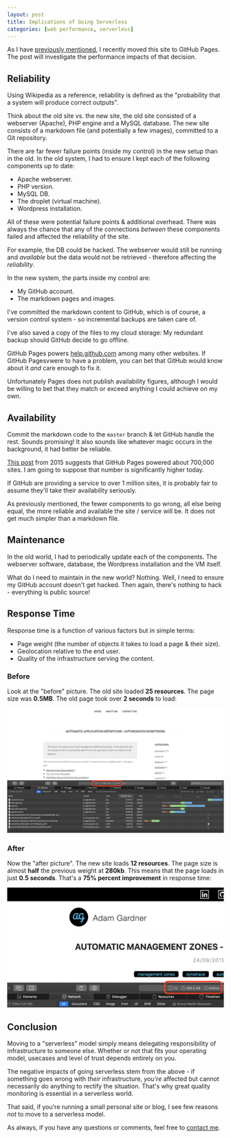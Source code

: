 ```yaml
---
layout: post
title: Implications of Going Serverless
categories: [web performance, serverless]
---
```


As I have [previously mentioned](/why-blog-serverless), I recently moved this site to GitHub Pages. The post will investigate the performance impacts of that decision.

## Reliability
Using Wikipedia as a reference, reliability is defined as the "probability that a system will produce correct outputs".

Think about the old site vs. the new site, the old site consisted of a webserver (Apache), PHP engine and a MySQL database. The new site consists of a markdown file (and potentially a few images), committed to a Git repository.

There are far fewer failure points (inside my control) in the new setup than in the old. In the old system, I had to ensure I kept each of the following components up to date:

- Apache webserver.
- PHP version.
- MySQL DB.
- The droplet (virtual machine).
- Wordpress installation.

All of these were potential failure points & additional overhead. There was always the chance that any of the connections *between* these components failed and affected the reliability of the site.

For example, the DB could be hacked. The webserver would still be running and *available* but the data would not be retrieved - therefore affecting the *reliability*.

In the new system, the parts inside my control are:
- My GitHub account.
- The markdown pages and images.

I've committed the markdown content to GitHub, which is of course, a version control system - so incremental backups are taken care of.

I've also saved a copy of the files to my cloud storage: My redundant backup should GitHub decide to go offline.

GitHub Pages powers [help.github.com](https://help.github.com) among many other websites. If GitHub Pagesvwere to have a problem, you can bet that GitHub would know about it *and* care enough to fix it.

Unfortunately Pages does not publish availability figures, although I would be willing to bet that they match or exceed anything I could achieve on my own.

## Availability
Commit the markdown code to the `master` branch & let GitHub handle the rest. Sounds promising! It also sounds like whatever magic occurs in the background, it had better be reliable.

[This post](https://github.blog/2015-04-27-eight-lessons-learned-hacking-on-github-pages-for-six-months/) from 2015 suggests that GitHub Pages powered about 700,000 sites. I am going to suppose that number is significantly higher today.

If GitHub are providing a service to over 1 million sites, it is probably fair to assume they'll take their availability seriously.

As previously mentioned, the fewer components to go wrong, all else being equal, the more reliable and available the site / service will be. It does not get much simpler than a markdown file.

## Maintenance
In the old world, I had to periodically update each of the components. The webserver software, database, the Wordpress installation and the VM itself.

What do I need to maintain in the new world? Nothing. Well, I need to ensure my GitHub account doesn't get hacked. Then again, there's nothing to hack - everything is public source!

## Response Time
Response time is a function of various factors but in simple terms:

- Page weight (the number of objects it takes to load a page & their size).
- Geolocation relative to the end user.
- Quality of the infrastructure serving the content.

### Before

Look at the "before" picture. The old site loaded **25 resources**. The page size was **0.5MB**. The old page took over **2 seconds** to load:

![](/images/postimages/implications-1.png)

### After

Now the "after picture". The new site loads **12 resources**. The page size is almost **half** the previous weight at **280kb**. This means that the page loads in just **0.5 seconds**. That's a **75% percent improvement** in response time:

![](/images/postimages/implications-2.png)

## Conclusion

Moving to a "serverless" model simply means delegating responsibility of infrastructure to someone else. Whether or not that fits your operating model, usecases and level of trust depends entirely on you.

The negative impacts of going serverless stem from the above - if something goes wrong with _their_ infrastructure, _you're_ affected but cannot necessarily do anything to rectify the situation. That's why great quality monitoring is essential in a serverless world.

That said, if you're running a small personal site or blog, I see few reasons _not_ to move to a serverless model.

As always, if you have any questions or comments, feel free to [contact me](/contact). 